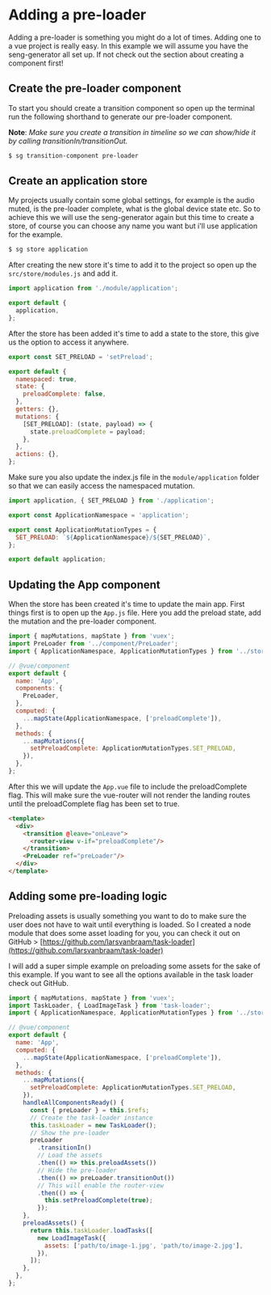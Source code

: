 # Adding a pre-loader
Adding a pre-loader is something you might do a lot of times. Adding one to a vue project is really easy. In this example we will assume you have the seng-generator all set up. If not check out the section about creating a component first!

## Create the pre-loader component
To start you should create a transition component so open up the terminal run the following shorthand to generate our pre-loader component.

**Note**: *Make sure you create a transition in timeline so we can show/hide it by calling transitionIn/transitionOut.*

```bash
$ sg transition-component pre-loader
```

## Create an application store
My projects usually contain some global settings, for example is the audio muted, is the pre-loader complete, what is the global device state etc. So to achieve this we will use the seng-generator again but this time to create a store, of course you can choose any name you want but i'll use application for the example.

```bash
$ sg store application
```

After creating the new store it's time to add it to the project so open up the `src/store/modules.js` and add it.


```javascript
import application from './module/application';

export default {
  application,
};
```

After the store has been added it's time to add a state to the store, this give us the option to access it anywhere. 

```javascript
export const SET_PRELOAD = 'setPreload';

export default {
  namespaced: true,
  state: {
    preloadComplete: false,
  },
  getters: {},
  mutations: {
    [SET_PRELOAD]: (state, payload) => {
      state.preloadComplete = payload;
    },
  },
  actions: {},
};
```

Make sure you also update the index.js file in the `module/application` folder so that we can easily access the namespaced mutation.

```javascript
import application, { SET_PRELOAD } from './application';

export const ApplicationNamespace = 'application';

export const ApplicationMutationTypes = {
  SET_PRELOAD: `${ApplicationNamespace}/${SET_PRELOAD}`,
};

export default application;
```


## Updating the App component
When the store has been created it's time to update the main app. First things first is to open up the `App.js` file. Here you add the preload state, add the mutation and the pre-loader component.

```javascript
import { mapMutations, mapState } from 'vuex';
import PreLoader from '../component/PreLoader';
import { ApplicationNamespace, ApplicationMutationTypes } from '../store/module/application';

// @vue/component
export default {
  name: 'App',
  components: {
    PreLoader,
  },
  computed: {
    ...mapState(ApplicationNamespace, ['preloadComplete']),
  },
  methods: {
    ...mapMutations({
      setPreloadComplete: ApplicationMutationTypes.SET_PRELOAD,
    }),
  },
};
```

After this we will update the `App.vue` file to include the preloadComplete flag. This will make sure the vue-router will not render the landing routes until the preloadComplete flag has been set to true.

```html
<template>
  <div>
    <transition @leave="onLeave">
      <router-view v-if="preloadComplete"/>
    </transition>
    <PreLoader ref="preLoader"/>
  </div>
</template>
```

## Adding some pre-loading logic
Preloading assets is usually something you want to do to make sure the user does not have to wait until everything is loaded. So I created a node module that does some asset loading for you, you can check it out on GitHub > [https://github.com/larsvanbraam/task-loader](https://github.com/larsvanbraam/task-loader)

I will add a super simple example on preloading some assets for the sake of this example. If you want to see all the options available in the task loader check out GitHub.

```javascript
import { mapMutations, mapState } from 'vuex';
import TaskLoader, { LoadImageTask } from 'task-loader';
import { ApplicationNamespace, ApplicationMutationTypes } from '../store/module/application';

// @vue/component
export default {
  name: 'App',
  computed: {
    ...mapState(ApplicationNamespace, ['preloadComplete']),
  },
  methods: {
    ...mapMutations({
      setPreloadComplete: ApplicationMutationTypes.SET_PRELOAD,
    }),
    handleAllComponentsReady() {
      const { preLoader } = this.$refs;
      // Create the task-loader instance
      this.taskLoader = new TaskLoader();
      // Show the pre-loader
      preLoader
        .transitionIn()
        // Load the assets
        .then(() => this.preloadAssets())
        // Hide the pre-loader
        .then(() => preLoader.transitionOut())
        // This will enable the router-view
        .then(() => {
          this.setPreloadComplete(true);
        });
    },
    preloadAssets() {
      return this.taskLoader.loadTasks([
        new LoadImageTask({
          assets: ['path/to/image-1.jpg', 'path/to/image-2.jpg'],
        }),
      ]);
    },
  },
};
```



 
